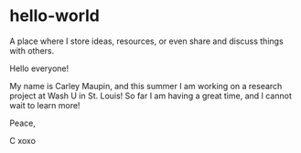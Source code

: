 # hello-world
A place where I store ideas, resources, or even share and discuss things with others.

Hello everyone!

My name is Carley Maupin, and this summer I am working on a research project at Wash U in St. Louis! So far I am having a great time, and I cannot wait to learn more!

Peace,

C xoxo
